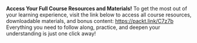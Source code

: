 **Access Your Full Course Resources and Materials!**
To get the most out of your learning experience, visit the link below to access all course resources, downloadable materials, and bonus content: https://packt.link/C7z7b
Everything you need to follow along, practice, and deepen your understanding is just one click away!
